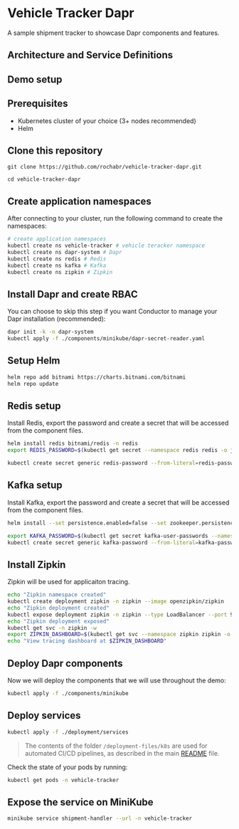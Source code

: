 # Vehicle Tracker Dapr

A sample shipment tracker to showcase Dapr components and features.

## Architecture and Service Definitions



## Demo setup

## Prerequisites

- Kubernetes cluster of your choice (3+ nodes recommended)
- Helm

## Clone this repository

```git
git clone https://github.com/rochabr/vehicle-tracker-dapr.git

cd vehicle-tracker-dapr
```

## Create application namespaces

After connecting to your cluster, run the following command to create the namespaces:

```bash
# create application namespaces
kubectl create ns vehicle-tracker # vehicle teracker namespace
kubectl create ns dapr-system # Dapr
kubectl create ns redis # Redis
kubectl create ns kafka # Kafka
kubectl create ns zipkin # Zipkin
```

## Install Dapr and create RBAC

You can choose to skip this step if you want Conductor to manage your Dapr installation (recommended):

```bash
dapr init -k -n dapr-system
kubectl apply -f ./components/minikube/dapr-secret-reader.yaml
```

## Setup Helm

```bash
helm repo add bitnami https://charts.bitnami.com/bitnami
helm repo update
```

## Redis setup

Install Redis, export the password and create a secret that will be accessed from the component files.

```bash
helm install redis bitnami/redis -n redis
export REDIS_PASSWORD=$(kubectl get secret --namespace redis redis -o jsonpath="{.data.redis-password}" | base64 -d) 

kubectl create secret generic redis-password --from-literal=redis-password=$REDIS_PASSWORD -n vehicle-tracker
```

## Kafka setup

Install Kafka, export the password and create a secret that will be accessed from the component files.

```bash
helm install --set persistence.enabled=false --set zookeeper.persistence.enabled=false --set auth.clientProtocol=sasl kafka bitnami/kafka -n kafka

export KAFKA_PASSWORD=$(kubectl get secret kafka-user-passwords --namespace kafka -o jsonpath='{.data.client-passwords}' | base64 -d | cut -d , -f 1)
kubectl create secret generic kafka-password --from-literal=kafka-password=$KAFKA_PASSWORD -n vehicle-tracker
```

## Install Zipkin

Zipkin will be used for applicaiton tracing.

```bash
echo "Zipkin namespace created"
kubectl create deployment zipkin -n zipkin --image openzipkin/zipkin
echo "Zipkin deployment created"
kubectl expose deployment zipkin -n zipkin --type LoadBalancer --port 9411 
echo "Zipkin deployment exposed"
kubectl get svc -n zipkin -w
export ZIPKIN_DASHBOARD=$(kubectl get svc --namespace zipkin zipkin -o jsonpath="{.status.loadBalancer.ingress[0].ip}"):9411
echo "View tracing dashboard at $ZIPKIN_DASHBOARD"
```

## Deploy Dapr components

Now we will deploy the components that we will use throughout the demo:

```bash
kubectl apply -f ./components/minikube
```

## Deploy services

```bash
kubectl apply -f ./deployment/services
```

> The contents of the folder `/deployment-files/k8s` are used for automated CI/CD pipelines, as described in the main [README](./../README.md) file.

Check the state of your pods by running:

```bash
kubectl get pods -n vehicle-tracker
```

## Expose the service on MiniKube

```bash
minikube service shipment-handler --url -n vehicle-tracker
```

